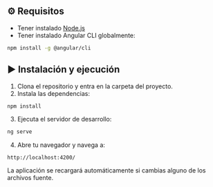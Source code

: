 ## ⚙️ Requisitos

- Tener instalado [Node.js](https://nodejs.org/)
- Tener instalado Angular CLI globalmente:

```bash
npm install -g @angular/cli
```

## ▶️ Instalación y ejecución

1. Clona el repositorio y entra en la carpeta del proyecto.
2. Instala las dependencias:

```bash
npm install
```

3. Ejecuta el servidor de desarrollo:

```bash
ng serve
```

4. Abre tu navegador y navega a:

```
http://localhost:4200/
```

La aplicación se recargará automáticamente si cambias alguno de los archivos fuente.
